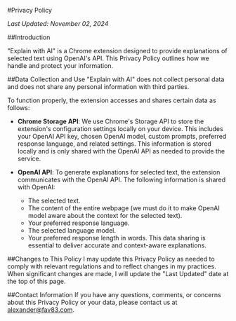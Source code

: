 #Privacy Policy

*Last Updated: November 02, 2024*

##Introduction

"Explain with AI" is a Chrome extension designed to provide explanations of selected text using OpenAI's API. This Privacy Policy outlines how we handle and protect your information.

##Data Collection and Use
"Explain with AI" does not collect personal data and does not share any personal information with third parties.

To function properly, the extension accesses and shares certain data as follows:

- **Chrome Storage API**: We use Chrome's Storage API to store the extension's configuration settings locally on your device. This includes your OpenAI API key, chosen OpenAI model, custom prompts, preferred response language, and related settings. This information is stored locally and is only shared with the OpenAI API as needed to provide the service.

- **OpenAI API**: To generate explanations for selected text, the extension communicates with the OpenAI API. The following information is shared with OpenAI:
  - The selected text.
  - The content of the entire webpage (we must do it to make OpenAI model aware about the context for the selected text).
  - Your preferred response language.
  - The selected language model.
  - Your preferred response length in words.
  This data sharing is essential to deliver accurate and context-aware explanations.

##Changes to This Policy
I may update this Privacy Policy as needed to comply with relevant regulations and to reflect changes in my practices. When significant changes are made, I will update the "Last Updated" date at the top of this page.

##Contact Information
If you have any questions, comments, or concerns about this Privacy Policy or your data, please contact us at alexander@fav83.com.
